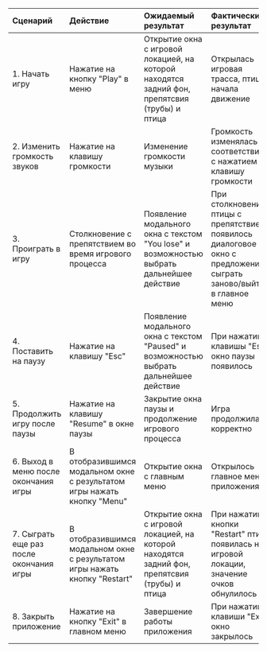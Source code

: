 |Сценарий|Действие|Ожидаемый результат|Фактический результат|Оценка|
|:---|:---|:---|:---|:---|
|1. Начать игру|Нажатие на кнопку "Play" в меню|Открытие окна с игровой локацией, на которой находятся задний фон, препятсвия (трубы) и птица| Открылась игровая трасса, птица начала движение|Выполнено|
|2. Изменить громкость звуков|Нажатие на клавишу громкости|Изменение громкости музыки|Громкость изменялась в соответствии с нажатием на клавишу громкости|Выполнено|
|3. Проиграть в игру|Столкновение с препятствием во время игрового процесса|Появление модального окна с текстом "You lose" и возможностью выбрать дальнейшее действие|При столкновении птицы с препятствием появилось диалоговое окно с предложением сыграть заново/выйти в главное меню|выполнено|
|4. Поставить на паузу|Нажатие на клавишу "Esc"|Появление модального окна с текстом "Paused" и возможностью выбрать дальнейшее действие|При нажатии клавишы "Esc" окно паузы появилось|Выполнено|
|5. Продолжить игру после паузы|Нажатие на клавишу "Resume" в окне паузы|Закрытие окна паузы и продолжение игрового процесса|Игра продолжилась корректно|Выполнено|
|6. Выход в меню после окончания игры|В отобразившимся модальном окне с результатом игры нажать кнопку "Menu"|Открытие окна с главным меню|Открылось главное меню приложения |Выполнено|
|7. Сыграть еще раз после окончания игры|В отобразившимся модальном окне с результатом игры нажать кнопку "Restart"|Открытие окна с игровой локацией, на которой находятся задний фон, препятсвия (трубы) и птица|При нажатии кнопки "Restart" птица появилась на игровой локации, значение очков обнулилось |Выполнено|
|8. Закрыть приложение|Нажатие на кнопку "Exit" в главном меню|Завершение работы приложения|При нажатии клавиши "Exit", окно закрылось|выполнено|
